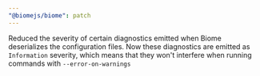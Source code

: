 ```yaml
---
"@biomejs/biome": patch
---
```


Reduced the severity of certain diagnostics emitted when Biome deserializes the configuration files.
Now these diagnostics are emitted as `Information` severity, which means that they won't interfere when running commands with `--error-on-warnings`
